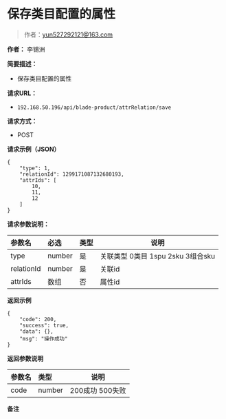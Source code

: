 # 保存类目配置的属性

> 作者：yun527292121@163.com

**作者：** 李锡洲

    
**简要描述：** 

- 保存类目配置的属性

**请求URL：** 
- `192.168.50.196/api/blade-product/attrRelation/save`
  
**请求方式：**
- POST 

**请求示例（JSON）**

``` 
{
    "type": 1,
    "relationId": 1299171087132680193,
    "attrIds": [
        10,
        11,
        12
    ]
}
```

**请求参数说明：** 

|参数名|必选|类型|说明|
|:----    |:---|:----- |-----   |
|type |number|是|关联类型 0类目 1spu 2sku 3组合sku
|relationId|number|是|关联id
|attrIds|数组|否|属性id

 **返回示例**

``` 
{
    "code": 200,
    "success": true,
    "data": {},
    "msg": "操作成功"
}
```

 **返回参数说明** 

|参数名|类型|说明|
|:-----  |:-----|-----                           |
|code | number  |200成功 500失败 |

 **备注**